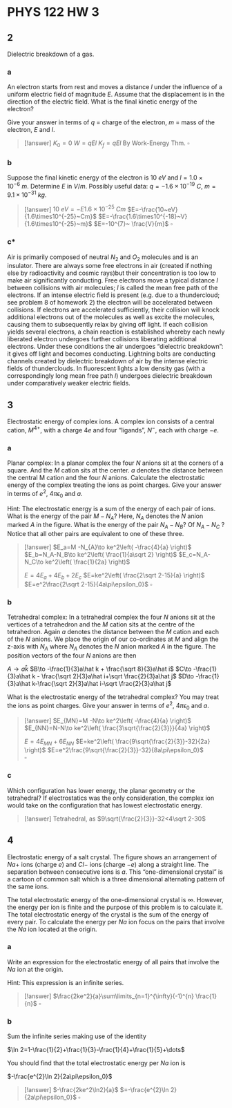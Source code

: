 # PHYS 122 HW 3
 
## 2

Dielectric breakdown of a gas.

### a

An electron starts from rest and moves a distance $l$ under the influence of a uniform electric field of magnitude $E$. Assume that the displacement is in the direction of the electric field. What is the final kinetic energy of the electron?

Give your answer in terms of $q$ = charge of the electron, $m$ = mass of the electron, $E$ and $l$.

> [!answer]
> $K_0=0$
> $W=qEl$
> $K_f=qEl$ By Work-Energy Thm.
> $\square$

### b

Suppose the final kinetic energy of the electron is $10~eV$ and $l=1.0\times10^{-6}~m$. Determine $E$ in $V/m$. Possibly useful data: $q=-1.6\times10^{-19}~C$, $m=9.1\times10^{-31}~kg$.

> [!answer]
> $10~eV=-E1.6\times10^{-25}~Cm$
> $E=-\frac{10~eV}{1.6\times10^{-25}~Cm}$
> $E=-\frac{1.6\times10^{-18}~V}{1.6\times10^{-25}~m}$
> $E=-10^{7}~ \frac{V}{m}$
> $\square$

### c*

Air is primarily composed of neutral $N_2$ and $O_2$ molecules and is an insulator. There are always some free electrons in air (created if nothing else by radioactivity and cosmic rays)but their concentration is too low to make air significantly conducting. Free electrons move a typical distance $l$ between collisions with air molecules; $l$ is called the mean free path of the electrons. If an intense electric field is present (e.g. due to a thundercloud; see problem 8 of homework 2) the electron will be accelerated between collisions. If electrons are accelerated sufficiently, their collision will knock additional electrons out of the molecules as well as excite the molecules, causing them to subsequently relax by giving off light. If each collision yields several electrons, a chain reaction is established whereby each newly liberated electron undergoes further collisions liberating additional electrons. Under these conditions the air undergoes “dielectric breakdown”: it gives off light and becomes conducting. Lightning bolts are conducting channels created by dielectric breakdown of air by the intense electric fields of thunderclouds. In fluorescent lights a low density gas (with a correspondingly long mean free path $l$) undergoes dielectric breakdown under comparatively weaker electric fields.

## 3

Electrostatic energy of complex ions. A complex ion consists of a central cation, $M^{4+}$, with a charge $4e$ and four “ligands”, $N^-$, each with charge $-e$.

### a

Planar complex: In a planar complex the four $N$ anions sit at the corners of a square. And the $M$ cation sits at the center. $a$ denotes the distance between the central M cation and the four $N$ anions. Calculate the electrostatic energy of the complex treating the ions as point charges. Give your answer in terms of $e^2$, $4\pi\epsilon_0$ and $a$.

Hint: The electrostatic energy is a sum of the energy of each pair of ions. What is the energy of the pair $M -N_A$? Here, $N_A$ denotes the $N$ anion marked $A$ in the figure. What is the energy of the pair $N_A-N_B$? Of $N_A-N_C$ ? Notice that all other pairs are equivalent to one of these three.

> [!answer]
> $E_a=M -N_{A}\to ke^2\left( -\frac{4}{a} \right)$
> $E_b=N_A-N_B\to ke^2\left( \frac{1}{a\sqrt 2} \right)$
> $E_c=N_A-N_C\to ke^2\left( \frac{1}{2a} \right)$
> 
> $E=4E_a+4E_b+2E_c$
> $E=ke^2\left( \frac{2\sqrt 2-15}{a} \right)$
> $E=e^2\frac{2\sqrt 2-15}{4a\pi\epsilon_0}$
> $\square$

### b

Tetrahedral complex: In a tetrahedral complex the four $N$ anions sit at the vertices of a tetrahedron and the $M$ cation sits at the centre of the tetrahedron. Again $a$ denotes the distance between the $M$ cation and each of the $N$ anions. We place the origin of our co-ordinates at $M$ and align the z-axis with $N_A$ where $N_A$ denotes the $N$ anion marked $A$ in the figure. The position vectors of the four $N$ anions are then

$A\to a\hat k$
$B\to -\frac{1}{3}a\hat k + \frac{\sqrt 8}{3}a\hat i$
$C\to -\frac{1}{3}a\hat k - \frac{\sqrt 2}{3}a\hat i+\sqrt \frac{2}{3}a\hat j$
$D\to -\frac{1}{3}a\hat k-\frac{\sqrt 2}{3}a\hat i-\sqrt \frac{2}{3}a\hat j$

What is the electrostatic energy of the tetrahedral complex? You may treat the ions as point charges. Give your answer in terms of $e^2$, $4\pi\epsilon_0$ and $a$.

> [!answer]
> $E_{MN}=M -N\to ke^2\left( -\frac{4}{a} \right)$
> $E_{NN}=N-N\to ke^2\left( \frac{3\sqrt{\frac{2}{3}}}{4a} \right)$
> 
> $E=4E_{MN}+6E_{NN}$
> $E=ke^2\left( \frac{9\sqrt{\frac{2}{3}}-32}{2a} \right)$
> $E=e^2\frac{9\sqrt{\frac{2}{3}}-32}{8a\pi\epsilon_0}$\
> $\square$

### c

Which configuration has lower energy, the planar geometry or the tetrahedral? If electrostatics was the only consideration, the complex ion would take on the configuration that has lowest electrostatic energy.

> [!answer]
> Tetrahedral, as $9\sqrt{\frac{2}{3}}-32<4\sqrt 2-30$

## 4

Electrostatic energy of a salt crystal. The figure shows an arrangement of $Na+$ ions (charge $e$) and $Cl-$ ions (charge $-e$) along a straight line. The separation between consecutive ions is $a$. This “one-dimensional crystal” is a cartoon of common salt which is a three dimensional alternating pattern of the same ions.

The total electrostatic energy of the one-dimensional crystal is $\infty$. However, the energy per ion is finite and the purpose of this problem is to calculate it. The total electrostatic energy of the crystal is the sum of the energy of every pair. To calculate the energy per $Na$ ion focus on the pairs that involve the $Na$ ion located at the origin.

### a

Write an expression for the electrostatic energy of all pairs that involve the $Na$ ion at the origin.

Hint: This expression is an infinite series.

> [!answer]
> $\frac{2ke^2}{a}\sum\limits_{n=1}^{\infty}(-1)^{n} \frac{1}{n}$
> $\square$

### b

Sum the infinite series making use of the identity

$\ln 2=1-\frac{1}{2}+\frac{1}{3}-\frac{1}{4}+\frac{1}{5}+\dots$

You should find that the total electrostatic energy per $Na$ ion is

$-\frac{e^{2}\ln 2}{2a\pi\epsilon_0}$

> [!answer]
> $-\frac{2ke^2\ln2}{a}$
> $=-\frac{e^{2}\ln 2}{2a\pi\epsilon_0}$
> $\square$
